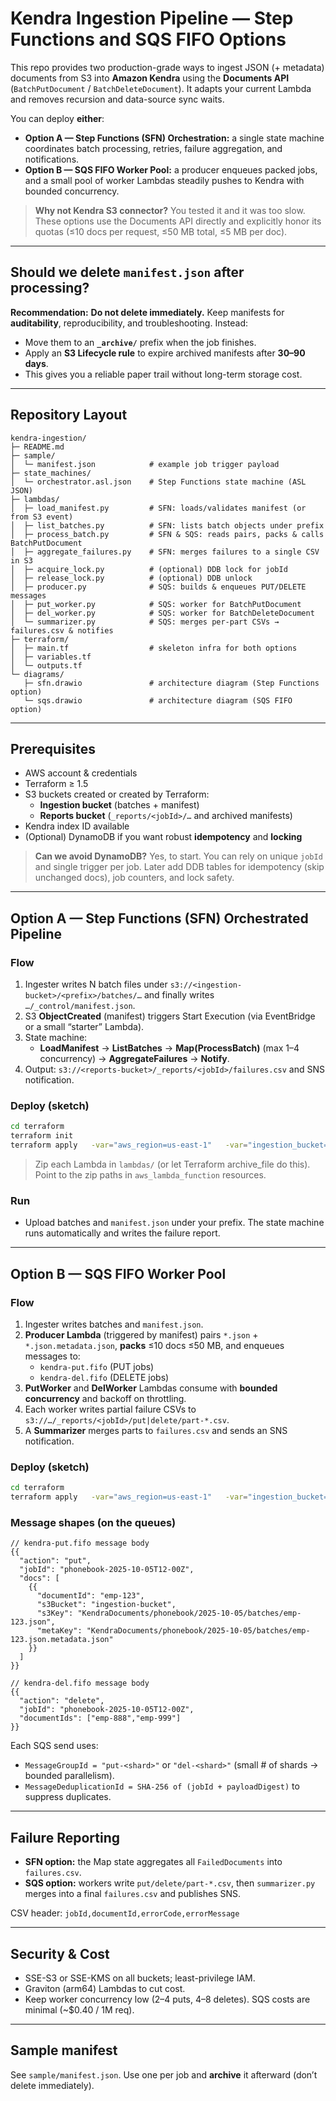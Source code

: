 # Kendra Ingestion Pipeline — Step Functions **and** SQS FIFO Options

This repo provides two production-grade ways to ingest JSON (+ metadata) documents from S3 into **Amazon Kendra** using the **Documents API** (`BatchPutDocument` / `BatchDeleteDocument`). It adapts your current Lambda and removes recursion and data-source sync waits.

You can deploy **either**:
- **Option A — Step Functions (SFN) Orchestration:** a single state machine coordinates batch processing, retries, failure aggregation, and notifications.
- **Option B — SQS FIFO Worker Pool:** a producer enqueues packed jobs, and a small pool of worker Lambdas steadily pushes to Kendra with bounded concurrency.

> **Why not Kendra S3 connector?** You tested it and it was too slow. These options use the Documents API directly and explicitly honor its quotas (≤10 docs per request, ≤50 MB total, ≤5 MB per doc).

---

## Should we delete `manifest.json` after processing?
**Recommendation:** **Do not delete immediately.** Keep manifests for **auditability**, reproducibility, and troubleshooting. Instead:
- Move them to an **`_archive/`** prefix when the job finishes.
- Apply an **S3 Lifecycle rule** to expire archived manifests after **30–90 days**.
- This gives you a reliable paper trail without long-term storage cost.

---

## Repository Layout

```
kendra-ingestion/
├─ README.md
├─ sample/
│  └─ manifest.json            # example job trigger payload
├─ state_machines/
│  └─ orchestrator.asl.json    # Step Functions state machine (ASL JSON)
├─ lambdas/
│  ├─ load_manifest.py         # SFN: loads/validates manifest (or from S3 event)
│  ├─ list_batches.py          # SFN: lists batch objects under prefix
│  ├─ process_batch.py         # SFN & SQS: reads pairs, packs & calls BatchPutDocument
│  ├─ aggregate_failures.py    # SFN: merges failures to a single CSV in S3
│  ├─ acquire_lock.py          # (optional) DDB lock for jobId
│  ├─ release_lock.py          # (optional) DDB unlock
│  ├─ producer.py              # SQS: builds & enqueues PUT/DELETE messages
│  ├─ put_worker.py            # SQS: worker for BatchPutDocument
│  ├─ del_worker.py            # SQS: worker for BatchDeleteDocument
│  └─ summarizer.py            # SQS: merges per-part CSVs → failures.csv & notifies
├─ terraform/
│  ├─ main.tf                  # skeleton infra for both options
│  ├─ variables.tf
│  └─ outputs.tf
└─ diagrams/
   ├─ sfn.drawio               # architecture diagram (Step Functions option)
   └─ sqs.drawio               # architecture diagram (SQS FIFO option)
```

---

## Prerequisites

- AWS account & credentials
- Terraform ≥ 1.5
- S3 buckets created or created by Terraform:
  - **Ingestion bucket** (batches + manifest)
  - **Reports bucket** (`_reports/<jobId>/…` and archived manifests)
- Kendra index ID available
- (Optional) DynamoDB if you want robust **idempotency** and **locking**

> **Can we avoid DynamoDB?** Yes, to start. You can rely on unique `jobId` and single trigger per job. Later add DDB tables for idempotency (skip unchanged docs), job counters, and lock safety.

---

## Option A — Step Functions (SFN) Orchestrated Pipeline

### Flow
1. Ingester writes N batch files under `s3://<ingestion-bucket>/<prefix>/batches/…` and finally writes `…/_control/manifest.json`.
2. S3 **ObjectCreated** (manifest) triggers Start Execution (via EventBridge or a small “starter” Lambda).
3. State machine:
   - **LoadManifest** → **ListBatches** → **Map(ProcessBatch)** (max 1–4 concurrency) → **AggregateFailures** → **Notify**.
4. Output: `s3://<reports-bucket>/_reports/<jobId>/failures.csv` and SNS notification.

### Deploy (sketch)
```bash
cd terraform
terraform init
terraform apply   -var="aws_region=us-east-1"   -var="ingestion_bucket=YOUR-INGESTION-BUCKET"   -var="reports_bucket=YOUR-REPORTS-BUCKET"   -var="kendra_index_id=YOUR-KENDRA-INDEX-ID"   -var="deploy_option=sfn"
```
> Zip each Lambda in `lambdas/` (or let Terraform archive_file do this). Point to the zip paths in `aws_lambda_function` resources.

### Run
- Upload batches and `manifest.json` under your prefix. The state machine runs automatically and writes the failure report.

---

## Option B — SQS FIFO Worker Pool

### Flow
1. Ingester writes batches and `manifest.json`.
2. **Producer Lambda** (triggered by manifest) pairs `*.json` + `*.json.metadata.json`, **packs** ≤10 docs ≤50 MB, and enqueues messages to:
   - `kendra-put.fifo` (PUT jobs)
   - `kendra-del.fifo` (DELETE jobs)
3. **PutWorker** and **DelWorker** Lambdas consume with **bounded concurrency** and backoff on throttling.
4. Each worker writes partial failure CSVs to `s3://…/_reports/<jobId>/put|delete/part-*.csv`.
5. A **Summarizer** merges parts to `failures.csv` and sends an SNS notification.

### Deploy (sketch)
```bash
cd terraform
terraform apply   -var="aws_region=us-east-1"   -var="ingestion_bucket=YOUR-INGESTION-BUCKET"   -var="reports_bucket=YOUR-REPORTS-BUCKET"   -var="kendra_index_id=YOUR-KENDRA-INDEX-ID"   -var="deploy_option=sqs"
```

### Message shapes (on the queues)

```jsonc
// kendra-put.fifo message body
{{
  "action": "put",
  "jobId": "phonebook-2025-10-05T12-00Z",
  "docs": [
    {{
      "documentId": "emp-123",
      "s3Bucket": "ingestion-bucket",
      "s3Key": "KendraDocuments/phonebook/2025-10-05/batches/emp-123.json",
      "metaKey": "KendraDocuments/phonebook/2025-10-05/batches/emp-123.json.metadata.json"
    }}
  ]
}}

// kendra-del.fifo message body
{{
  "action": "delete",
  "jobId": "phonebook-2025-10-05T12-00Z",
  "documentIds": ["emp-888","emp-999"]
}}
```

Each SQS send uses:
- `MessageGroupId = "put-<shard>"` or `"del-<shard>"` (small # of shards → bounded parallelism).
- `MessageDeduplicationId = SHA-256 of (jobId + payloadDigest)` to suppress duplicates.

---

## Failure Reporting

- **SFN option:** the Map state aggregates all `FailedDocuments` into `failures.csv`.
- **SQS option:** workers write `put/delete/part-*.csv`, then `summarizer.py` merges into a final `failures.csv` and publishes SNS.

CSV header: `jobId,documentId,errorCode,errorMessage`

---

## Security & Cost

- SSE-S3 or SSE-KMS on all buckets; least-privilege IAM.
- Graviton (arm64) Lambdas to cut cost.
- Keep worker concurrency low (2–4 puts, 4–8 deletes). SQS costs are minimal (~$0.40 / 1M req).

---

## Sample manifest

See `sample/manifest.json`. Use one per job and **archive** it afterward (don’t delete immediately).
